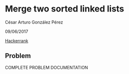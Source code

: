 # Merge two sorted linked lists
César Arturo González Pérez

09/06/2017

[Hackerrank](https://www.hackerrank.com/challenges/merge-two-sorted-linked-lists)

## Problem
COMPLETE PROBLEM DOCUMENTATION